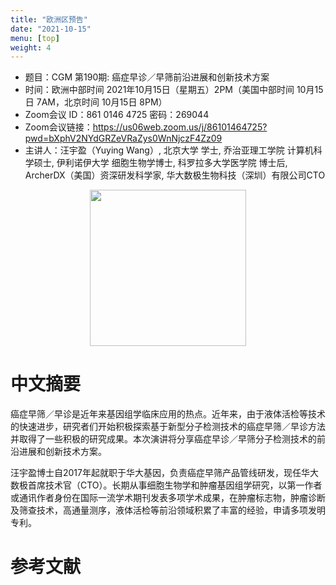 ```yaml
---
title: "欧洲区预告"
date: "2021-10-15"
menu: [top]
weight: 4
---
```


- 题目：CGM 第190期: 癌症早诊／早筛前沿进展和创新技术方案
- 时间：欧洲中部时间 2021年10月15日（星期五）2PM（美国中部时间 10月15日 7AM，北京时间 10月15日 8PM）
- Zoom会议 ID：861 0146 4725 密码：269044 
- Zoom会议链接：https://us06web.zoom.us/j/86101464725?pwd=bXphV2NYdGRZeVRaZys0WnNjczF4Zz09
- 主讲人：汪宇盈（Yuying Wang）, 北京大学 学士, 乔治亚理工学院 计算机科学硕士, 伊利诺伊大学 细胞生物学博士, 科罗拉多大学医学院 博士后, ArcherDX（美国）资深研发科学家, 华大数极生物科技（深圳）有限公司CTO


<div align="center">
<img src="https://i.ibb.co/YXwPQ2n/EU16-wang.jpg" height=250>
</div>

# 中文摘要

癌症早筛／早诊是近年来基因组学临床应用的热点。近年来，由于液体活检等技术的快速进步，研究者们开始积极探索基于新型分子检测技术的癌症早筛／早诊方法并取得了一些积极的研究成果。本次演讲将分享癌症早诊／早筛分子检测技术的前沿进展和创新技术方案。

汪宇盈博士自2017年起就职于华大基因，负责癌症早筛产品管线研发，现任华大数极首席技术官（CTO）。长期从事细胞生物学和肿瘤基因组学研究，以第一作者或通讯作者身份在国际一流学术期刊发表多项学术成果，在肿瘤标志物，肿瘤诊断及筛查技术，高通量测序，液体活检等前沿领域积累了丰富的经验，申请多项发明专利。




# 参考文献
